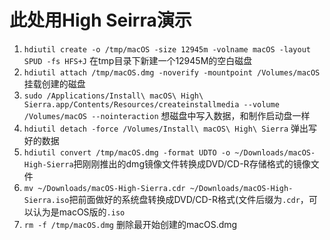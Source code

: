 # 此处用High Seirra演示
1. `hdiutil create -o /tmp/macOS -size 12945m -volname macOS -layout SPUD -fs HFS+J` 在tmp目录下新建一个12945M的空白磁盘
2. `hdiutil attach /tmp/macOS.dmg -noverify -mountpoint /Volumes/macOS` 挂载创建的磁盘
3. `sudo /Applications/Install\ macOS\ High\ Sierra.app/Contents/Resources/createinstallmedia --volume /Volumes/macOS --nointeraction` 想磁盘中写入数据，和制作启动盘一样
4. `hdiutil detach -force /Volumes/Install\ macOS\ High\ Sierra` 弹出写好的数据
5. `hdiutil convert /tmp/macOS.dmg -format UDTO -o ~/Downloads/macOS-High-Sierra`把刚刚推出的dmg镜像文件转换成DVD/CD-R存储格式的镜像文件
6. `mv ~/Downloads/macOS-High-Sierra.cdr ~/Downloads/macOS-High-Sierra.iso`把前面做好的系统盘转换成DVD/CD-R格式(文件后缀为`.cdr`，可以认为是macOS版的`.iso`
7. `rm -f /tmp/macOS.dmg` 删除最开始创建的macOS.dmg